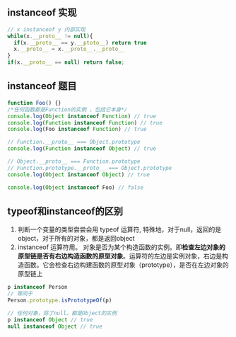 ## instanceof 实现

```js
// x instanceof y 内部实现
while(x.__proto__ != null){
  if(x.__proto__ == y.__ptoto__) return true
  x.__proto__ = x.__proto__.__proto__
}
if(x.__proto__ == null) return false;
```

## instanceof 题目
```js
function Foo() {}
/*任何函数都是Function的实例 ，包括它本身*/
console.log(Object instanceof Function) // true
console.log(Function instanceof Function) // true
console.log(Foo instanceof Function) // true

// Function.__proto__ === Object.prototype
console.log(Function instanceof Object) // true

// Object.__proto__ === Function.prototype
// Function.prototype.__proto__ === Object.prototype
console.log(Object instanceof Object) // true

console.log(Object instanceof Foo) // false
```

## typeof和instanceof的区别
1. 判断一个变量的类型尝尝会用 typeof 运算符, 特殊地，对于null，返回的是object，对于所有的对象，都是返回object
2. instanceof 运算符用。
对象是否为某个构造函数的实例。即**检查左边对象的原型链是否有右边构造函数的原型对象**。运算符的左边是实例对象，右边是构造函数。它会检查右边构建函数的原型对象（prototype），是否在左边对象的原型链上

  ```js
  p instanceof Person
  // 等同于
  Person.prototype.isPrototypeOf(p)

  // 任何对象，除了null，都是Object的实例
  p instanceof Object // true
  null instanceof Object // true
  ```